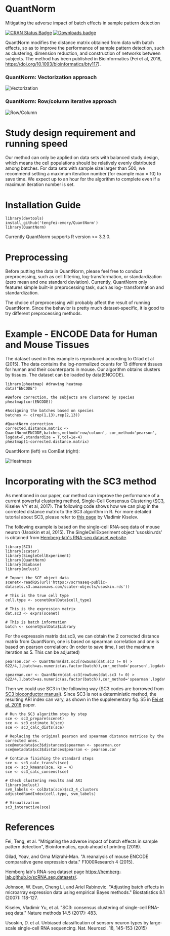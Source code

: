 # QuantNorm
Mitigating the adverse impact of batch effects in sample pattern detection

[![CRAN Status Badge](http://www.r-pkg.org/badges/version/QuantNorm)](http://cran.r-project.org/web/packages/QuantNorm)
[![Downloads badge](https://cranlogs.r-pkg.org/badges/QuantNorm)](https://cranlogs.r-pkg.org/badges/QuantNorm)

QuantNorm modifies the distance matrix obtained from data with batch effects, so as to improve the performance of sample pattern detection, such as clustering, dimension reduction, and construction of networks between subjects. The method has been published in Bioinformatics (Fei et al, 2018, https://doi.org/10.1093/bioinformatics/bty117).


### QuantNorm: Vectorization approach
![Vectorization](https://github.com/tengfei-emory/Image/blob/master/f4.png)



### QuantNorm: Row/column iterative approach
![Row/Column](https://github.com/tengfei-emory/Image/blob/master/f5_4.png)

# Study design requirement and running speed

Our method can only be applied on data sets with balanced study design, which means the cell populations should be relatively evenly distributed among batches. For data sets with sample size larger than 500, we recommend setting a maximum iteration number (for example max = 10) to save time. We expect up to an hour for the algorithm to complete even if a maximum iteration number is set.

# Installation Guide
```{r}
library(devtools)
install_github('tengfei-emory/QuantNorm')
library(QuantNorm)
```
Currently QuantNorm supports R version >= 3.3.0.

# Preprocessing

Before putting the data in QuantNorm, please feel free to conduct preprocessing, such as cell filtering, log-transformation, or standardization (zero mean and one standard deviation). Currently, QuantNorm only features simple built-in preprocessing task, such as log- transformation and standardization. 

The choice of preprocessing will probably affect the result of running QuantNorm. Since the behavior is pretty much dataset-specific, it is good to try different preprocessing methods.

# Example - ENCODE Data for Human and Mouse Tissues
The dataset used in this example is reproduced according to Gilad et al (2015). The data contains the log-normalized counts for 13 different tissues for human and their counterparts in mouse. Our algorithm obtains clusters by tissues. The dataset can be loaded by data(ENCODE).

```{r}
library(pheatmap) #drawing heatmap
data("ENCODE")

#Before correction, the subjects are clustered by species
pheatmap(cor(ENCODE))

#Assigning the batches based on species
batches <- c(rep(1,13),rep(2,13))

#QuantNorm correction
corrected.distance.matrix <- QuantNorm(ENCODE,batches,method='row/column', cor_method='pearson', logdat=F,standardize = T,tol=1e-4)
pheatmap(1-corrected.distance.matrix)
```
QuantNorm (left) vs ComBat (right):

![Heatmaps](https://github.com/tengfei-emory/Image/blob/master/f7.png)

# Incorporating with the SC3 method

As mentioned in our paper, our method can improve the performance of a current powerful clustering method, Single-Cell Consensus Clustering ([SC3](http://www.bioconductor.org/packages/release/bioc/html/SC3.html), Kiselev VY et al, 2017). The following code shows how we can plug in the corrected distance matrix to the SC3 algorithm in R. For more detailed tutorial about SC3, please refer to [this page](http://www.bioconductor.org/packages/release/bioc/vignettes/SC3/inst/doc/SC3.html) by Vladimir Kiselev.

The following example is based on the single-cell RNA-seq data of mouse neuron (Usoskin et al, 2015). The SingleCellExperiment object 'usoskin.rds' is obtained from [Hemberg-lab's RNA-seq dataset website](https://hemberg-lab.github.io/scRNA.seq.datasets/mouse/brain/).

```{r}
library(SC3)
library(scater)
library(SingleCellExperiment)
library(QuantNorm)
library(Biobase)
library(mclust)

# Import the SCE object data
scenet<-readRDS(url('https://scrnaseq-public-datasets.s3.amazonaws.com/scater-objects/usoskin.rds'))

# This is the true cell type
cell.type <- scenet@colData$cell_type1

# This is the expression matrix
dat.sc3 <- exprs(scenet)

# This is batch information
batch <- scenet@colData$Library
```

For the expressoin matrix dat.sc3, we can obtain the 2 corrected distance matrix from QuantNorm, one is based on spearman correlation and one is based on pearson correlation: (In order to save time, I set the maximum iteration as 5. This can be adjusted)

```{r}
pearson.cor <- QuantNorm(dat.sc3[rowSums(dat.sc3 != 0) > 622/4,],batch=as.numeric(as.factor(batch)),cor_method='pearson',logdat=F,max=5)

spearman.cor <- QuantNorm(dat.sc3[rowSums(dat.sc3 != 0) > 622/4,],batch=as.numeric(as.factor(batch)),cor_method='spearman',logdat=F,max=5)
```
Then we could use SC3 in the following way (SC3 codes are borrowed from [SC3 bioconductor manual](http://www.bioconductor.org/packages/release/bioc/vignettes/SC3/inst/doc/SC3.html#singlecellexperiment-qc-and-scater)). Since SC3 is not a deterministic method, the resulting ARI index can vary, as shown in the supplementary fig. S5 in [Fei et al, 2018](https://doi.org/10.1093/bioinformatics/bty117) paper.

```{r}
# Run the SC3 algorithm step by step
sce <- sc3_prepare(scenet)
sce <- sc3_estimate_k(sce)
sce <- sc3_calc_dists(sce)

# Replacing the original pearson and spearman distance matrices by the corrected ones.
sce@metadata$sc3$distances$spearman <- spearman.cor
sce@metadata$sc3$distances$pearson <- pearson.cor

# Continue finishing the standard steps
sce <- sc3_calc_transfs(sce)
sce <- sc3_kmeans(sce, ks = 4)
sce <- sc3_calc_consens(sce)

# Check clustering results and ARI
library(mclust)
svm_labels <- colData(sce)$sc3_4_clusters
adjustedRandIndex(cell.type, svm_labels)

# Visualization
sc3_interactive(sce)
```

# References

Fei, Teng, et al. "Mitigating the adverse impact of batch effects in sample pattern detection", Bioinformatics, epub ahead of printing (2018).

Gilad, Yoav, and Orna Mizrahi-Man. "A reanalysis of mouse ENCODE comparative gene expression data." F1000Research 4 (2015).

Hemberg lab's RNA-seq dataset page https://hemberg-lab.github.io/scRNA.seq.datasets/.

Johnson, W. Evan, Cheng Li, and Ariel Rabinovic. "Adjusting batch effects in microarray expression data using empirical Bayes methods." Biostatistics 8.1 (2007): 118-127.

Kiselev, Vladimir Yu, et al. "SC3: consensus clustering of single-cell RNA-seq data." Nature methods 14.5 (2017): 483.

Usoskin, D. et al. Unbiased classification of sensory neuron types by large-scale single-cell RNA sequencing. Nat. Neurosci. 18, 145–153 (2015)


